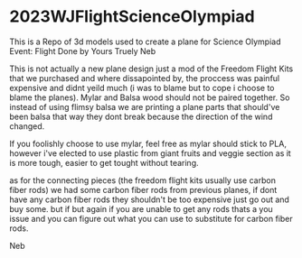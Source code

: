 # 2023WJFlightScienceOlympiad
This is a Repo of 3d models used to create a plane for Science Olympiad Event: Flight
Done by Yours Truely Neb

This is not actually a new plane design just a mod of the Freedom Flight Kits that we purchased and where dissapointed by, the proccess was painful expensive and didnt yeild much (i was to blame but to cope i choose to blame the planes). Mylar and Balsa wood should not be paired together. 
So instead of using flimsy balsa we are printing a plane parts that should've been balsa that way they dont break because the direction of the wind changed.

If you foolishly choose to use mylar, feel free as mylar should stick to PLA, however i've elected to use plastic from giant fruits and veggie section as it is more tough, easier to get tought without tearing.

as for the connecting pieces (the freedom flight kits usually use carbon fiber rods) we had some carbon fiber rods from previous planes, if dont have any carbon fiber rods they shouldn't be too expensive just go out and buy some. but if but again if you are unable to get any rods thats a you issue and you can figure out what you can use to substitute for carbon fiber rods.

Neb
